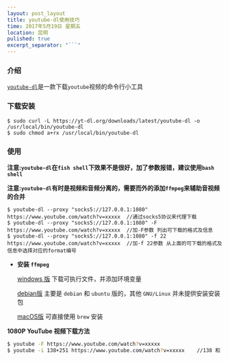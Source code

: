 ```yaml
---
layout: post_layout
title: youtube-dl使用技巧
time: 2017年5月19日 星期五
location: 昆明
pulished: true
excerpt_separator: "```"
---
```


### 介绍

[`youtube-dl`](https://rg3.github.io/youtube-dl/)是一款下载`youtube`视频的命令行小工具

### 下载安装

```shell
$ sudo curl -L https://yt-dl.org/downloads/latest/youtube-dl -o /usr/local/bin/youtube-dl
$ sudo chmod a+rx /usr/local/bin/youtube-dl
```

### 使用

**注意:`youtube-dl`在`fish shell`下效果不是很好，加了参数报错，建议使用`bash shell`**

**注意:`youtube-dl`有时是视频和音频分离的，需要而外的添加`ffmpeg`来辅助音视频的合并**

```shell
$ youtube-dl --proxy "socks5://127.0.0.1:1080" https://www.youtube.com/watch?v=xxxxx  //通过socks5协议来代理下载
$ youtube-dl --proxy "socks5://127.0.0.1:1080" -F https://www.youtube.com/watch?v=xxxxx  //加-F参数 列出可下载的格式及信息
$ youtube-dl --proxy "socks5://127.0.0.1:1080" -f 22 https://www.youtube.com/watch?v=xxxxx  //加-f 22参数 从上面的可下载的格式及信息中选择对应的format编号
```

+ **安装 `ffmpeg`**
    
    [windows 版](https://ffmpeg.zeranoe.com/builds/) 下载可执行文件，并添加环境变量

    [debian版](https://www.ffmpeg.org/download.html#build-linux) 主要是 `debian` 和 `ubuntu` 版的，其他 `GNU/Linux` 并未提供安装安装包

    [macOS版](https://www.ffmpeg.org/download.html#build-mac) 可直接使用 `brew` 安装

**1080P YouTube 视频下载方法**

```sh
$ youtube -F https://www.youtube.com/watch?v=xxxxx
$ youtube -i 138+251 https://www.youtube.com/watch?v=xxxxx    //138 和 251 分别对应 视频和音频，前提是安装了 ffmpeg
```